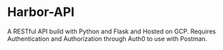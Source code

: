 # Harbor-API
A RESTful API build with Python and Flask and Hosted on GCP. Requires Authentication and Authorization through Auth0 to use with Postman. 
